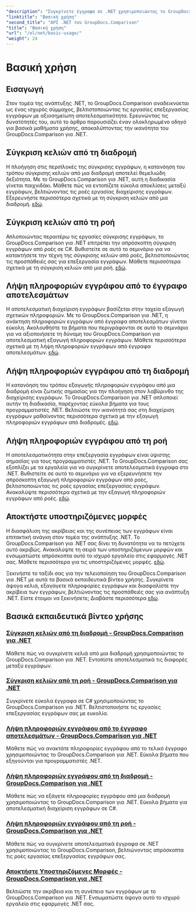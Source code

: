 ```yaml
---
"description": "Συγκρίνετε έγγραφα σε .NET χρησιμοποιώντας το GroupDocs.Comparison. Μάθετε βασικά εκπαιδευτικά βίντεο χρήσης που καλύπτουν τη σύγκριση κελιών, την εξαγωγή πληροφοριών εγγράφων και τις υποστηριζόμενες μορφές."
"linktitle": "Βασική χρήση"
"second_title": "API .NET του GroupDocs.Comparison"
"title": "Βασική χρήση"
"url": "/el/net/basic-usage/"
"weight": 24
---
```


# Βασική χρήση

## Εισαγωγή

Στον τομέα της ανάπτυξης .NET, το GroupDocs.Comparison αναδεικνύεται ως ένας ισχυρός σύμμαχος, βελτιστοποιώντας τις εργασίες επεξεργασίας εγγράφων με αξιοσημείωτη αποτελεσματικότητα. Ερευνώντας τις δυνατότητές του, αυτό το άρθρο παρουσιάζει έναν ολοκληρωμένο οδηγό για βασικά μαθήματα χρήσης, αποκαλύπτοντας την ικανότητα του GroupDocs.Comparison για .NET.

## Σύγκριση κελιών από τη διαδρομή
Η πλοήγηση στις περιπλοκές της σύγκρισης εγγράφων, η κατανόηση του τρόπου σύγκρισης κελιών από μια διαδρομή αποτελεί θεμελιώδη δεξιότητα. Με το GroupDocs.Comparison για .NET, αυτή η διαδικασία γίνεται παιχνιδάκι. Μάθετε πώς να εντοπίζετε εύκολα αποκλίσεις μεταξύ εγγράφων, βελτιώνοντας τις ροές εργασίας διαχείρισης εγγράφων. Εξερευνήστε περισσότερα σχετικά με τη σύγκριση κελιών από μια διαδρομή. [εδώ](./compare-cells-from-path/).

## Σύγκριση κελιών από τη ροή
Απλοποιώντας περαιτέρω τις εργασίες σύγκρισης εγγράφων, το GroupDocs.Comparison για .NET επιτρέπει την απρόσκοπτη σύγκριση εγγράφων από ροές σε C#. Βυθιστείτε σε αυτό το σεμινάριο για να κατακτήσετε την τέχνη της σύγκρισης κελιών από ροές, βελτιστοποιώντας τις προσπάθειές σας για επεξεργασία εγγράφων. Μάθετε περισσότερα σχετικά με τη σύγκριση κελιών από μια ροή. [εδώ](./compare-cells-from-stream/).

## Λήψη πληροφοριών εγγράφου από το έγγραφο αποτελεσμάτων
Η αποτελεσματική διαχείριση εγγράφων βασίζεται στην ταχεία εξαγωγή σχετικών πληροφοριών. Με το GroupDocs.Comparison για .NET, η ανάκτηση πληροφοριών εγγράφων από έγγραφα αποτελεσμάτων γίνεται εύκολη. Ακολουθήστε τα βήματα που περιγράφονται σε αυτό το σεμινάριο για να αξιοποιήσετε τη δύναμη του GroupDocs.Comparison για αποτελεσματική εξαγωγή πληροφοριών εγγράφων. Μάθετε περισσότερα σχετικά με τη λήψη πληροφοριών εγγράφων από έγγραφα αποτελεσμάτων. [εδώ](./get-document-info-from-result-document/).

## Λήψη πληροφοριών εγγράφου από τη διαδρομή
Η κατανόηση του τρόπου εξαγωγής πληροφοριών εγγράφου από μια διαδρομή είναι ζωτικής σημασίας για την πλοήγηση στον λαβύρινθο της διαχείρισης εγγράφων. Το GroupDocs.Comparison για .NET απλοποιεί αυτήν τη διαδικασία, παρέχοντας εύκολα βήματα για τους προγραμματιστές .NET. Βελτιώστε την ικανότητά σας στη διαχείριση εγγράφων μαθαίνοντας περισσότερα σχετικά με την εξαγωγή πληροφοριών εγγράφων από διαδρομές. [εδώ](./get-document-info-from-path/).

## Λήψη πληροφοριών εγγράφου από τη ροή
Η αποτελεσματικότητα στην επεξεργασία εγγράφων είναι ύψιστης σημασίας για τους προγραμματιστές .NET. Το GroupDocs.Comparison σας εξοπλίζει με τα εργαλεία για να συγκρίνετε αποτελεσματικά έγγραφα στο .NET. Βυθιστείτε σε αυτό το σεμινάριο για να εξερευνήσετε την απρόσκοπτη εξαγωγή πληροφοριών εγγράφων από ροές, βελτιστοποιώντας τις ροές εργασίας επεξεργασίας εγγράφων. Ανακαλύψτε περισσότερα σχετικά με την εξαγωγή πληροφοριών εγγράφων από ροές. [εδώ](./get-document-info-from-stream/).

## Αποκτήστε υποστηριζόμενες μορφές
Η διασφάλιση της ακρίβειας και της συνέπειας των εγγράφων είναι επιτακτική ανάγκη στον τομέα της ανάπτυξης .NET. Το GroupDocs.Comparison για .NET σας δίνει τη δυνατότητα να το πετύχετε αυτό ακριβώς. Ανακαλύψτε τη σειρά των υποστηριζόμενων μορφών και ενσωματώστε απρόσκοπτα αυτό το ισχυρό εργαλείο στις εφαρμογές .NET σας. Μάθετε περισσότερα για τις υποστηριζόμενες μορφές. [εδώ](./get-supported-formats/).

Ξεκινήστε το ταξίδι σας για την τελειοποίηση του GroupDocs.Comparison για .NET με αυτά τα βασικά εκπαιδευτικά βίντεο χρήσης. Συγκρίνετε άψογα κελιά, εξαγάγετε πληροφορίες εγγράφων και διασφαλίστε την ακρίβεια των εγγράφων, βελτιώνοντας τις προσπάθειές σας για ανάπτυξη .NET. Είστε έτοιμοι να ξεκινήσετε; Διαβάστε περισσότερα [εδώ](https://tutorials.groupdocs.com/comparison/net).
## Βασικά εκπαιδευτικά βίντεο χρήσης
### [Σύγκριση κελιών από τη διαδρομή - GroupDocs.Comparison για .NET](./compare-cells-from-path/)
Μάθετε πώς να συγκρίνετε κελιά από μια διαδρομή χρησιμοποιώντας το GroupDocs.Comparison για .NET. Εντοπίστε αποτελεσματικά τις διαφορές μεταξύ εγγράφων.
### [Σύγκριση κελιών από τη ροή - GroupDocs.Comparison για .NET](./compare-cells-from-stream/)
Συγκρίνετε εύκολα έγγραφα σε C# χρησιμοποιώντας το GroupDocs.Comparison για .NET. Βελτιστοποιήστε τις εργασίες επεξεργασίας εγγράφων σας με ευκολία.
### [Λήψη πληροφοριών εγγράφου από το έγγραφο αποτελεσμάτων - GroupDocs.Comparison για .NET](./get-document-info-from-result-document/)
Μάθετε πώς να ανακτάτε πληροφορίες εγγράφου από το τελικό έγγραφο χρησιμοποιώντας το GroupDocs.Comparison για .NET. Εύκολα βήματα που εξηγούνται για προγραμματιστές .NET.
### [Λήψη πληροφοριών εγγράφου από τη διαδρομή - GroupDocs.Comparison για .NET](./get-document-info-from-path/)
Μάθετε πώς να εξάγετε πληροφορίες εγγράφου από μια διαδρομή χρησιμοποιώντας το GroupDocs.Comparison για .NET. Εύκολα βήματα για αποτελεσματική διαχείριση εγγράφων σε C#.
### [Λήψη πληροφοριών εγγράφου από τη ροή - GroupDocs.Comparison για .NET](./get-document-info-from-stream/)
Μάθετε πώς να συγκρίνετε αποτελεσματικά έγγραφα σε .NET χρησιμοποιώντας το GroupDocs.Comparison, βελτιώνοντας απρόσκοπτα τις ροές εργασίας επεξεργασίας εγγράφων σας.
### [Αποκτήστε Υποστηριζόμενες Μορφές - GroupDocs.Comparison για .NET](./get-supported-formats/)
Βελτιώστε την ακρίβεια και τη συνέπεια των εγγράφων με το GroupDocs.Comparison για .NET. Ενσωματώστε άψογα αυτό το ισχυρό εργαλείο στις εφαρμογές .NET σας.